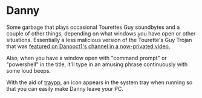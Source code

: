 # Danny

Some garbage that plays occasional Tourettes Guy soundbytes and a couple of other things, depending on what windows you have open or other situations. Essentially a less malicious version of the Tourette's Guy Trojan that was [featured on Danooct1's channel in a now-privated video.](https://www.youtube.com/watch?v=oT-PpqTGoak)

Also, when you have a window open with "command prompt" or "powershell" in the title, it'll type in an amusing phrase continuously with some loud beeps.

With the aid of [traypp](https://github.com/Soundux/traypp), an icon appears in the system tray when running so that you can easily make Danny leave your PC.